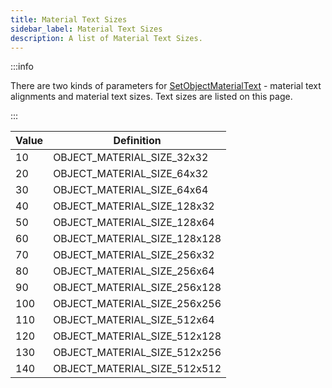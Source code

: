 ```yaml
---
title: Material Text Sizes
sidebar_label: Material Text Sizes
description: A list of Material Text Sizes.
---
```


:::info

There are two kinds of parameters for [SetObjectMaterialText](../functions/SetObjectMaterialText) - material text alignments and material text sizes. Text sizes are listed on this page.

:::

| Value | Definition                     |
| ----- | ------------------------------ |
| 10    | OBJECT_MATERIAL_SIZE_32x32     |
| 20    | OBJECT_MATERIAL_SIZE_64x32     |
| 30    | OBJECT_MATERIAL_SIZE_64x64     |
| 40    | OBJECT_MATERIAL_SIZE_128x32    |
| 50    | OBJECT_MATERIAL_SIZE_128x64    |
| 60    | OBJECT_MATERIAL_SIZE_128x128   |
| 70    | OBJECT_MATERIAL_SIZE_256x32    |
| 80    | OBJECT_MATERIAL_SIZE_256x64    |
| 90    | OBJECT_MATERIAL_SIZE_256x128   |
| 100   | OBJECT_MATERIAL_SIZE_256x256  |
| 110   | OBJECT_MATERIAL_SIZE_512x64   |
| 120   | OBJECT_MATERIAL_SIZE_512x128  |
| 130   | OBJECT_MATERIAL_SIZE_512x256  |
| 140   | OBJECT_MATERIAL_SIZE_512x512  |
